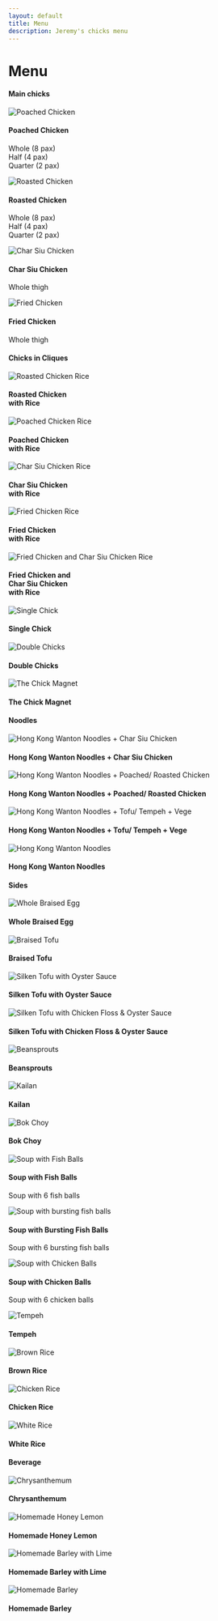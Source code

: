 ```yaml
---
layout: default
title: Menu
description: Jeremy's chicks menu
---
```

<div class="bg-eggshell">
	<div class="container">
		<div class="row infopage menutitle">
			<div class="col-12 titlediv pagetitle">
				<h1 class="fontfamily1 fontcolor1">Menu</h1>
			</div>
			<div class="col-12 titlediv">
				<h4 class="font-title">Main chicks</h4>
			</div>
		</div>
		<div class="row menurow">
			<div class="col-12 col-lg-3 col-md-6 menudiv">
				<img src="assets/images/menu/poached-chicken.jpg" alt="Poached Chicken" class="img-fluid">
				<div class="col-12 nopad menuli">
					<h4>Poached Chicken</h4>
					<p>Whole (8 pax)<br>
						Half (4 pax)<br>
						Quarter (2 pax)</p>
				</div>
			</div>
			<div class="col-12 col-lg-3 col-md-6 menudiv">
				<img src="assets/images/menu/roasted-chicken.jpg" alt="Roasted Chicken" class="img-fluid">
				<div class="col-12 nopad menuli">
					<h4>Roasted Chicken</h4>
					<p>Whole (8 pax)<br>
						Half (4 pax)<br>
						Quarter (2 pax)</p>
				</div>
			</div>
			<div class="col-12 col-lg-3 col-md-6 menudiv">
				<img src="assets/images/menu/charsiu-chicken.jpg" alt="Char Siu Chicken" class="img-fluid">
				<div class="col-12 nopad menuli">
					<h4>Char Siu Chicken</h4>
					<p>Whole thigh</p>
				</div>
			</div>
			<div class="col-12 col-lg-3 col-md-6 menudiv">
				<img src="assets/images/menu/fried-chicken.jpg" alt="Fried Chicken" class="img-fluid">
				<div class="col-12 nopad menuli">
					<h4>Fried Chicken</h4>
					<p>Whole thigh</p>
				</div>
			</div>
		</div>
		<div class="row infopage menutitle">
			<div class="col-12 titlediv">
				<h4 class="font-title">Chicks in Cliques</h4>
			</div>
		</div>
		<div class="row menurow">
			<div class="col-12 col-lg-3 col-md-6 menudiv">
				<img src="assets/images/menu/roasted-chicken-rice.jpg" alt="Roasted Chicken Rice" class="img-fluid">
				<div class="col-12 nopad menuli">
					<h4>Roasted Chicken<br>with Rice</h4>
				</div>
			</div>
			<div class="col-12 col-lg-3 col-md-6 menudiv">
				<img src="assets/images/menu/poached-chicken-rice.jpg" alt="Poached Chicken Rice" class="img-fluid">
				<div class="col-12 nopad menuli">
					<h4>Poached Chicken<br>with Rice</h4>
				</div>
			</div>
			<div class="col-12 col-lg-3 col-md-6 menudiv">
				<img src="assets/images/menu/charsiu-chicken-rice.jpg" alt="Char Siu Chicken Rice" class="img-fluid">
				<div class="col-12 nopad menuli">
					<h4>Char Siu Chicken<br>with Rice</h4>
				</div>
			</div>
			<div class="col-12 col-lg-3 col-md-6 menudiv">
				<img src="assets/images/menu/fried-chicken-rice.jpg" alt="Fried Chicken Rice" class="img-fluid">
				<div class="col-12 nopad menuli">
					<h4>Fried Chicken<br>with Rice</h4>
				</div>
			</div>
			<div class="col-12 col-lg-3 col-md-6 menudiv">
				<img src="assets/images/menu/fried-charsiu-chicken-rice.jpg" alt="Fried Chicken and Char Siu Chicken Rice" class="img-fluid">
				<div class="col-12 nopad menuli">
					<h4>Fried Chicken and<br>Char Siu Chicken<br>with Rice</h4>
				</div>
			</div>
			<div class="col-12 col-lg-3 col-md-6 menudiv">
				<img src="assets/images/menu/single-chick.jpg" alt="Single Chick" class="img-fluid">
				<div class="col-12 nopad menuli">
					<h4>Single Chick</h4>
				</div>
			</div>
			<div class="col-12 col-lg-3 col-md-6 menudiv">
				<img src="assets/images/menu/double-chicks.jpg" alt="Double Chicks" class="img-fluid">
				<div class="col-12 nopad menuli">
					<h4>Double Chicks</h4>
				</div>
			</div>
			<div class="col-12 col-lg-3 col-md-6 menudiv">
				<img src="assets/images/menu/chick-magnet.jpg" alt="The Chick Magnet" class="img-fluid">
				<div class="col-12 nopad menuli">
					<h4>The Chick Magnet</h4>
				</div>
			</div>
		</div>
		<div class="row infopage menutitle">
			<div class="col-12 titlediv">
				<h4 class="font-title">Noodles</h4>
			</div>
		</div>
		<div class="row menurow">
			<div class="col-12 col-lg-3 col-md-6 menudiv">
				<img src="assets/images/menu/charsiu-chicken-soup.jpg" alt="Hong Kong Wanton Noodles + Char Siu Chicken" class="img-fluid">
				<div class="col-12 nopad menuli">
					<h4>Hong Kong Wanton Noodles + Char Siu Chicken</h4>
				</div>
			</div>
			<div class="col-12 col-lg-3 col-md-6 menudiv">
				<img src="assets/images/menu/poached-chicken-soup.jpg" alt="Hong Kong Wanton Noodles + Poached/ Roasted Chicken" class="img-fluid">
				<div class="col-12 nopad menuli">
					<h4>Hong Kong Wanton Noodles + Poached/ Roasted Chicken</h4>
				</div>
			</div>
			<div class="col-12 col-lg-3 col-md-6 menudiv">
				<img src="assets/images/menu/tempeh-vege-soup.jpg" alt="Hong Kong Wanton Noodles + Tofu/ Tempeh + Vege" class="img-fluid">
				<div class="col-12 nopad menuli">
					<h4>Hong Kong Wanton Noodles + Tofu/ Tempeh + Vege</h4>
				</div>
			</div>
			<div class="col-12 col-lg-3 col-md-6 menudiv">
				<img src="assets/images/menu/hongkong-wantan-noodle.jpg" alt="Hong Kong Wanton Noodles" class="img-fluid">
				<div class="col-12 nopad menuli">
					<h4>Hong Kong Wanton Noodles</h4>
				</div>
			</div>
		</div>
		<div class="row infopage menutitle">
			<div class="col-12 titlediv">
				<h4 class="font-title">Sides</h4>
			</div>
		</div>
		<div class="row menurow">
			<div class="col-12 col-lg-3 col-md-6 menudiv">
				<img src="assets/images/menu/whole-braised-egg.jpg" alt="Whole Braised Egg" class="img-fluid">
				<div class="col-12 nopad menuli">
					<h4>Whole Braised Egg</h4>
				</div>
			</div>
			<div class="col-12 col-lg-3 col-md-6 menudiv">
				<img src="assets/images/menu/braised-tofu.jpg" alt="Braised Tofu" class="img-fluid">
				<div class="col-12 nopad menuli">
					<h4>Braised Tofu</h4>
				</div>
			</div>
			<div class="col-12 col-lg-3 col-md-6 menudiv">
				<img src="assets/images/menu/silken-tofu-oyster-sauce.jpg" alt="Silken Tofu with Oyster Sauce" class="img-fluid">
				<div class="col-12 nopad menuli">
					<h4>Silken Tofu with Oyster Sauce</h4>
				</div>
			</div>
			<div class="col-12 col-lg-3 col-md-6 menudiv">
				<img src="assets/images/menu/silken-tofu-chicken-floss-oyster-sauce.jpg" alt="Silken Tofu with Chicken Floss & Oyster Sauce" class="img-fluid">
				<div class="col-12 nopad menuli">
					<h4>Silken Tofu with Chicken Floss & Oyster Sauce</h4>
				</div>
			</div>
			<div class="col-12 col-lg-3 col-md-6 menudiv">
				<img src="assets/images/menu/beansprouts.jpg" alt="Beansprouts" class="img-fluid">
				<div class="col-12 nopad menuli">
					<h4>Beansprouts</h4>
				</div>
			</div>
			<div class="col-12 col-lg-3 col-md-6 menudiv">
				<img src="assets/images/menu/kailan.jpg" alt="Kailan" class="img-fluid">
				<div class="col-12 nopad menuli">
					<h4>Kailan</h4>
				</div>
			</div>
			<div class="col-12 col-lg-3 col-md-6 menudiv">
				<img src="assets/images/menu/pokchoy.jpg" alt="Bok Choy" class="img-fluid">
				<div class="col-12 nopad menuli">
					<h4>Bok Choy</h4>
				</div>
			</div>
			<div class="col-12 col-lg-3 col-md-6 menudiv">
				<img src="assets/images/menu/soup-fish-balls.jpg" alt="Soup with Fish Balls" class="img-fluid">
				<div class="col-12 nopad menuli">
					<h4>Soup with Fish Balls</h4>
					<p>Soup with 6 fish balls</p>
				</div>
			</div>
			<div class="col-12 col-lg-3 col-md-6 menudiv">
				<img src="assets/images/menu/soup-bursting-fish-balls.jpg" alt="Soup with bursting fish balls" class="img-fluid">
				<div class="col-12 nopad menuli">
					<h4>Soup with Bursting Fish Balls</h4>
					<p>Soup with 6 bursting fish balls</p>
				</div>
			</div>
			<div class="col-12 col-lg-3 col-md-6 menudiv">
				<img src="assets/images/menu/soup-chicken-balls.jpg" alt="Soup with Chicken Balls" class="img-fluid">
				<div class="col-12 nopad menuli">
					<h4>Soup with Chicken Balls</h4>
					<p>Soup with 6 chicken balls</p>
				</div>
			</div>
			<div class="col-12 col-lg-3 col-md-6 menudiv">
				<img src="assets/images/menu/tempeh.jpg" alt="Tempeh" class="img-fluid">
				<div class="col-12 nopad menuli">
					<h4>Tempeh</h4>
				</div>
			</div>
			<div class="col-12 col-lg-3 col-md-6 menudiv">
				<img src="assets/images/menu/brown-rice.jpg" alt="Brown Rice" class="img-fluid">
				<div class="col-12 nopad menuli">
					<h4>Brown Rice</h4>
				</div>
			</div>
			<div class="col-12 col-lg-3 col-md-6 menudiv">
				<img src="assets/images/menu/chicken-rice.jpg" alt="Chicken Rice" class="img-fluid">
				<div class="col-12 nopad menuli">
					<h4>Chicken Rice</h4>
				</div>
			</div>
			<div class="col-12 col-lg-3 col-md-6 menudiv">
				<img src="assets/images/menu/white-rice.jpg" alt="White Rice" class="img-fluid">
				<div class="col-12 nopad menuli">
					<h4>White Rice</h4>
				</div>
			</div>
		</div>
		<div class="row infopage menutitle">
			<div class="col-12 titlediv">
				<h4 class="font-title">Beverage</h4>
			</div>
		</div>
		<div class="row menurow">
			<div class="col-12 col-lg-3 col-md-6 menudiv">
				<img src="assets/images/menu/crysanthemum.jpg" alt="Chrysanthemum" class="img-fluid">
				<div class="col-12 nopad menuli">
					<h4>Chrysanthemum</h4>
				</div>
			</div>
			<div class="col-12 col-lg-3 col-md-6 menudiv">
				<img src="assets/images/menu/homemade-honey-lemon.jpg" alt="Homemade Honey Lemon" class="img-fluid">
				<div class="col-12 nopad menuli">
					<h4>Homemade Honey Lemon</h4>
				</div>
			</div>
			<div class="col-12 col-lg-3 col-md-6 menudiv">
				<img src="assets/images/menu/barley-lime.jpg" alt="Homemade Barley with Lime" class="img-fluid">
				<div class="col-12 nopad menuli">
					<h4>Homemade Barley with Lime</h4>
				</div>
			</div>
			<div class="col-12 col-lg-3 col-md-6 menudiv">
				<img src="assets/images/menu/homemade-barley.jpg" alt="Homemade Barley" class="img-fluid">
				<div class="col-12 nopad menuli">
					<h4>Homemade Barley</h4>
				</div>
			</div>
		</div>
	</div>
</div>